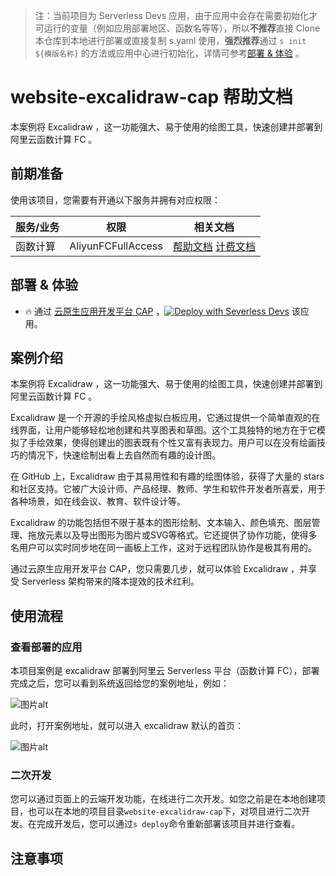 
> 注：当前项目为 Serverless Devs 应用，由于应用中会存在需要初始化才可运行的变量（例如应用部署地区、函数名等等），所以**不推荐**直接 Clone 本仓库到本地进行部署或直接复制 s.yaml 使用，**强烈推荐**通过 `s init ${模版名称}` 的方法或应用中心进行初始化，详情可参考[部署 & 体验](#部署--体验) 。

# website-excalidraw-cap 帮助文档

<description>

本案例将 Excalidraw ，这一功能强大、易于使用的绘图工具，快速创建并部署到阿里云函数计算 FC 。

</description>


## 前期准备

使用该项目，您需要有开通以下服务并拥有对应权限：

<service>



| 服务/业务 |  权限  | 相关文档 |
| --- |  --- | --- |
| 函数计算 |  AliyunFCFullAccess | [帮助文档](https://help.aliyun.com/product/2508973.html) [计费文档](https://help.aliyun.com/document_detail/2512928.html) |

</service>

<remark>



</remark>

<disclaimers>



</disclaimers>

## 部署 & 体验

<appcenter>
   
- :fire: 通过 [云原生应用开发平台 CAP](https://devs.console.aliyun.com/applications/create?template=website-excalidraw-cap) ，[![Deploy with Severless Devs](https://img.alicdn.com/imgextra/i1/O1CN01w5RFbX1v45s8TIXPz_!!6000000006118-55-tps-95-28.svg)](https://devs.console.aliyun.com/applications/create?template=website-excalidraw-cap) 该应用。
   
</appcenter>
<deploy>
    
   
</deploy>

## 案例介绍

<appdetail id="flushContent">

本案例将 Excalidraw ，这一功能强大、易于使用的绘图工具，快速创建并部署到阿里云函数计算 FC 。

Excalidraw 是一个开源的手绘风格虚拟白板应用，它通过提供一个简单直观的在线界面，让用户能够轻松地创建和共享图表和草图。这个工具独特的地方在于它模拟了手绘效果，使得创建出的图表既有个性又富有表现力。用户可以在没有绘画技巧的情况下，快速绘制出看上去自然而有趣的设计图。

在 GitHub 上，Excalidraw 由于其易用性和有趣的绘图体验，获得了大量的 stars 和社区支持。它被广大设计师、产品经理、教师、学生和软件开发者所喜爱，用于各种场景，如在线会议、教育、软件设计等。

Excalidraw 的功能包括但不限于基本的图形绘制、文本输入、颜色填充、图层管理、拖放元素以及导出图形为图片或SVG等格式。它还提供了协作功能，使得多名用户可以实时同步地在同一画板上工作，这对于远程团队协作是极其有用的。

通过云原生应用开发平台 CAP，您只需要几步，就可以体验 Excalidraw ，并享受 Serverless 架构带来的降本提效的技术红利。

</appdetail>

## 使用流程

<usedetail id="flushContent">

### 查看部署的应用
本项目案例是 excalidraw 部署到阿里云 Serverless 平台（函数计算 FC），部署完成之后，您可以看到系统返回给您的案例地址，例如：

![图片alt](https://img.alicdn.com/imgextra/i1/O1CN01dTugc51z7575bUTWP_!!6000000006666-0-tps-1152-332.jpg)

此时，打开案例地址，就可以进入 excalidraw 默认的首页：

![图片alt](https://img.alicdn.com/imgextra/i4/O1CN01moxj2N1iNFbmXsyaz_!!6000000004400-0-tps-2882-1678.jpg)

### 二次开发
您可以通过页面上的云端开发功能，在线进行二次开发。如您之前是在本地创建项目，也可以在本地的项目目录`website-excalidraw-cap`下，对项目进行二次开发。在完成开发后，您可以通过`s deploy`命令重新部署该项目并进行查看。

</usedetail>

## 注意事项

<matters id="flushContent">
</matters>
